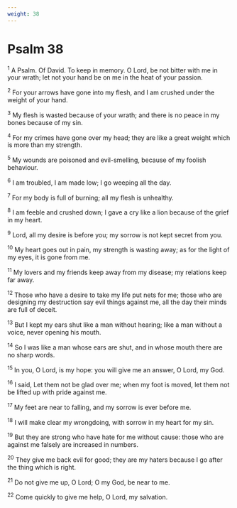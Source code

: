 ```yaml
---
weight: 38
---
```


# Psalm 38

<sup>1</sup> A Psalm. Of David. To keep in memory. O Lord, be not bitter with me in your wrath; let not your hand be on me in the heat of your passion. 

<sup>2</sup> For your arrows have gone into my flesh, and I am crushed under the weight of your hand. 

<sup>3</sup> My flesh is wasted because of your wrath; and there is no peace in my bones because of my sin. 

<sup>4</sup> For my crimes have gone over my head; they are like a great weight which is more than my strength. 

<sup>5</sup> My wounds are poisoned and evil-smelling, because of my foolish behaviour. 

<sup>6</sup> I am troubled, I am made low; I go weeping all the day. 

<sup>7</sup> For my body is full of burning; all my flesh is unhealthy. 

<sup>8</sup> I am feeble and crushed down; I gave a cry like a lion because of the grief in my heart. 

<sup>9</sup> Lord, all my desire is before you; my sorrow is not kept secret from you. 

<sup>10</sup> My heart goes out in pain, my strength is wasting away; as for the light of my eyes, it is gone from me. 

<sup>11</sup> My lovers and my friends keep away from my disease; my relations keep far away. 

<sup>12</sup> Those who have a desire to take my life put nets for me; those who are designing my destruction say evil things against me, all the day their minds are full of deceit. 

<sup>13</sup> But I kept my ears shut like a man without hearing; like a man without a voice, never opening his mouth. 

<sup>14</sup> So I was like a man whose ears are shut, and in whose mouth there are no sharp words. 

<sup>15</sup> In you, O Lord, is my hope: you will give me an answer, O Lord, my God. 

<sup>16</sup> I said, Let them not be glad over me; when my foot is moved, let them not be lifted up with pride against me. 

<sup>17</sup> My feet are near to falling, and my sorrow is ever before me. 

<sup>18</sup> I will make clear my wrongdoing, with sorrow in my heart for my sin. 

<sup>19</sup> But they are strong who have hate for me without cause: those who are against me falsely are increased in numbers. 

<sup>20</sup> They give me back evil for good; they are my haters because I go after the thing which is right. 

<sup>21</sup> Do not give me up, O Lord; O my God, be near to me. 

<sup>22</sup> Come quickly to give me help, O Lord, my salvation. 


